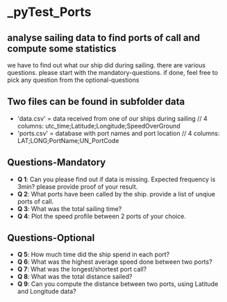 # _pyTest_Ports
## analyse sailing data to find ports of call and compute some statistics
we have to find out what our ship did during sailing. there are various questions. please start with the mandatory-questions. if done, feel free to pick any question from the optional-questions

## Two files can be found in subfolder data
* 'data.csv' = data received from one of our ships during sailing // 4 columns: utc_time;Latitude;Longitude;SpeedOverGround
* 'ports.csv' = database with port names and port location // 4 columns: LAT;LONG;PortName;UN_PortCode

## Questions-Mandatory
* **Q 1**: Can you please find out if data is missing. Expected frequency is 3min? please provide proof of your result.
* **Q 2**: What ports have been called by the ship. provide a list of unqiue ports of call.
* **Q 3**: What was the total sailing time?
* **Q 4**: Plot the speed profile between 2 ports of your choice.

## Questions-Optional
* **Q 5**: How much time did the ship spend in each port?
* **Q 6**: What was the highest average speed done between two ports?
* **Q 7**: What was the longest/shortest port call?
* **Q 8**: What was the total distance sailed?
* **Q 9**: Can you compute the distance between two ports, using Latitude and Longitude data?

